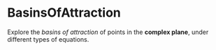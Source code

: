 # BasinsOfAttraction
Explore the *basins of attraction* of points in the **complex plane**, under different types of equations.

